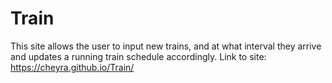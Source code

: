 # Train
This site allows the user to input new trains, and at what interval they arrive and updates a running train schedule accordingly.
Link to site: https://cheyra.github.io/Train/
